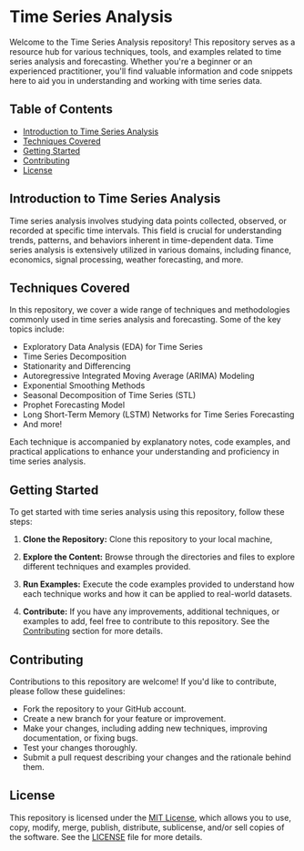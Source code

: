 # Time Series Analysis

Welcome to the Time Series Analysis repository! This repository serves as a resource hub for various techniques, tools, and examples related to time series analysis and forecasting. Whether you're a beginner or an experienced practitioner, you'll find valuable information and code snippets here to aid you in understanding and working with time series data.

## Table of Contents

- [Introduction to Time Series Analysis](#introduction-to-time-series-analysis)
- [Techniques Covered](#techniques-covered)
- [Getting Started](#getting-started)
- [Contributing](#contributing)
- [License](#license)

## Introduction to Time Series Analysis

Time series analysis involves studying data points collected, observed, or recorded at specific time intervals. This field is crucial for understanding trends, patterns, and behaviors inherent in time-dependent data. Time series analysis is extensively utilized in various domains, including finance, economics, signal processing, weather forecasting, and more.

## Techniques Covered

In this repository, we cover a wide range of techniques and methodologies commonly used in time series analysis and forecasting. Some of the key topics include:

- Exploratory Data Analysis (EDA) for Time Series
- Time Series Decomposition
- Stationarity and Differencing
- Autoregressive Integrated Moving Average (ARIMA) Modeling
- Exponential Smoothing Methods
- Seasonal Decomposition of Time Series (STL)
- Prophet Forecasting Model
- Long Short-Term Memory (LSTM) Networks for Time Series Forecasting
- And more!

Each technique is accompanied by explanatory notes, code examples, and practical applications to enhance your understanding and proficiency in time series analysis.

## Getting Started

To get started with time series analysis using this repository, follow these steps:

1. **Clone the Repository:** Clone this repository to your local machine,

2. **Explore the Content:** Browse through the directories and files to explore different techniques and examples provided.

3. **Run Examples:** Execute the code examples provided to understand how each technique works and how it can be applied to real-world datasets.

4. **Contribute:** If you have any improvements, additional techniques, or examples to add, feel free to contribute to this repository. See the [Contributing](#contributing) section for more details.

## Contributing

Contributions to this repository are welcome! If you'd like to contribute, please follow these guidelines:

- Fork the repository to your GitHub account.
- Create a new branch for your feature or improvement.
- Make your changes, including adding new techniques, improving documentation, or fixing bugs.
- Test your changes thoroughly.
- Submit a pull request describing your changes and the rationale behind them.

## License

This repository is licensed under the [MIT License](LICENSE), which allows you to use, copy, modify, merge, publish, distribute, sublicense, and/or sell copies of the software. See the [LICENSE](LICENSE) file for more details.
